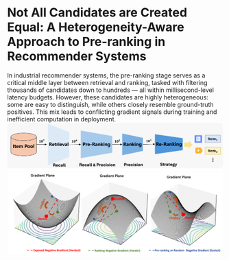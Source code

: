 # Not All Candidates are Created Equal: A Heterogeneity-Aware Approach to Pre-ranking in Recommender Systems
In industrial recommender systems, the pre-ranking stage serves as a critical middle layer between retrieval and ranking, tasked with filtering thousands of candidates down to hundreds — all within millisecond-level latency budgets. However, these candidates are highly heterogeneous: some are easy to distinguish, while others closely resemble ground-truth positives. This mix leads to conflicting gradient signals during training and inefficient computation in deployment.
![System Architecture](./imgs/rec_system.png)
![Gradient Conflicts](./imgs/grad_confict.png)
